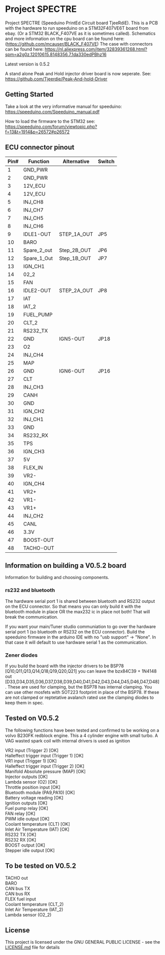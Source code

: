 # Project SPECTRE
Project SPECTRE	(Speeduino PrintEd Circuit board TjeeRdiE). This is a PCB with the hardware to run speeduino on a STM32F407VE6T board from ebay. (Or a STM32 BLACK_F407VE as it is sometimes called). Schematics and more information on the cpu board can be found here: (https://github.com/mcauser/BLACK_F407VE) The case with connectors can be found here: https://nl.aliexpress.com/item/32839361268.html?spm=a2g0z.12010615.8148356.7.1da330edPBhz16

Latest version is 0.5.2

A stand alone Peak and Hold injector driver board is now seperate. See: https://github.com/Tjeerdie/Peak-And-hold-Driver

## Getting Started
Take a look at the very informative manual for speeduino:
https://speeduino.com/Speeduino_manual.pdf

How to load the firmware to the STM32 see:
https://speeduino.com/forum/viewtopic.php?f=13&t=1914&p=26572#p26572

## ECU connector pinout
| Pin# | Function    | Alternative | Switch |
|-----|-------------|-------------|--------|
| 1   | GND_PWR     |             |        |
| 2   | GND_PWR     |             |        |
| 3   | 12V_ECU     |             |        |
| 4   | 12V_ECU     |             |        |
| 5   | INJ_CH8     |             |        |
| 6   | INJ_CH7     |             |        |
| 7   | INJ_CH5     |             |        |
| 8   | INJ_CH6     |             |        |
| 9   | IDLE1-OUT   | STEP_1A_OUT | JP5    |
| 10  | BARO        |             |        |
| 11  | Spare_2_out | Step_2B_OUT | JP6    |
| 12  | Spare_1_Out | Step_1B_OUT | JP7    |
| 13  | IGN_CH1     |             |        |
| 14  | 02_2        |             |        |
| 15  | FAN         |             |        |
| 16  | IDLE2-OUT   | STEP_2A_OUT | JP8    |
| 17  | IAT         |             |        |
| 18  | IAT_2       |             |        |
| 19  | FUEL_PUMP   |             |        |
| 20  | CLT_2       |             |        |
| 21  | RS232_TX    |             |        |
| 22  | GND         | IGN5-OUT    | JP18   |
| 23  | O2          |             |        |
| 24  | INJ_CH4     |             |        |
| 25  | MAP         |             |        |
| 26  | GND         | IGN6-OUT    | JP16   |
| 27  | CLT         |             |        |
| 28  | INJ_CH3     |             |        |
| 29  | CANH        |             |        |
| 30  | GND         |             |        |
| 31  | IGN_CH2     |             |        |
| 32  | INJ_CH1     |             |        |
| 33  | GND         |             |        |
| 34  | RS232_RX    |             |        |
| 35  | TPS         |             |        |
| 36  | IGN_CH3     |             |        |
| 37  | 5V          |             |        |
| 38  | FLEX_IN     |             |        |
| 39  | VR2-        |             |        |
| 40  | IGN_CH4     |             |        |
| 41  | VR2+        |             |        |
| 42  | VR1-        |             |        |
| 43  | VR1+        |             |        |
| 44  | INJ_CH2     |             |        |
| 45  | CANL        |             |        |
| 46  | 3.3V        |             |        |
| 47  | BOOST-OUT   |             |        |
| 48  | TACHO-OUT   |             |        |


## Information on building a V0.5.2 board
Information for building and choosing components.

### rs232 and bluetooth
The hardware serial port 1 is shared between bluetooth and RS232 output on the ECU connector. So that means you can only build it with the bluetooth module in place OR the max232 ic in place not both! That will break the communication. 

If you want your main/Tuner studio communiation to go over the hardware serial port 1 (so bluetooth or RS232 on the ECU connector). Build the speeduino firmware in the arduino IDE with no "usb support" -> "None". In that case it will default to use hardware serial 1 as the communication.

### Zener diodes
If you build the board with the injector drivers to be BSP78 [Q10,Q11,Q13,Q14,Q18,Q19,Q20,Q21] you can leave the bzx84C39 + 1N4148 out [D33,D34,D35,D36,D37,D38,D39,D40,D41,D42,D43,D44,D45,D46,D47,D48]. These are used for clamping, but the BSP78 has internal clamping. You can use other mosfets with SOT223 footprint in place of the BSP78. If these are not clamped or reptetative avalanch rated use the clamping diodes to keep them in spec.

## Tested on V0.5.2
The following functions have been tested and confirmed to be working on a volvo B230FK redblock engine. This a 4 cylinder engine with small turbo. A VAG wasted spark coil with internal drivers is used as ignition<br/> 

VR2 input (Trigger 2) [OK]<br/> 
Halleffect trigger input (Trigger 1) [OK]<br/>
VR1 input (Trigger 1) [OK] <br/> 
Halleffect trigger input (Trigger 2) [OK]<br/>
Manifold Absolute pressure (MAP) [OK]<br/>
Injector outputs [OK]<br/>
Lambda sensor (O2) [OK]<br/>
Throttle position input [OK]<br/>
Bluetooth module (PA9,PA10) [OK]<br/>
Battery voltage reading [OK]<br/> 
Ignition outputs [OK]<br/> 
Fuel pump relay [OK]<br/>
FAN relay [OK]<br/>
PWM idle output [OK]<br/>
Coolant temperature (CLT) [OK]<br/>
Inlet Air Temperature (IAT) [OK]<br/>
RS232 TX [OK]<br/>
RS232 RX [OK]<br/>
BOOST output [OK]<br/>
Stepper idle output [OK]<br/> 

## To be tested on V0.5.2
TACHO out<br/>
BARO <br/>
CAN bus TX<br/>
CAN bus RX<br/>
FLEX fuel input<br/>
Coolant temperature (CLT_2) <br/>
Inlet Air Temperature (IAT_2) <br/>
Lambda sensor (O2_2) <br/>

## License
This project is licensed under the GNU GENERAL PUBLIC LICENSE - see the [LICENSE.md](LICENSE.md) file for details



